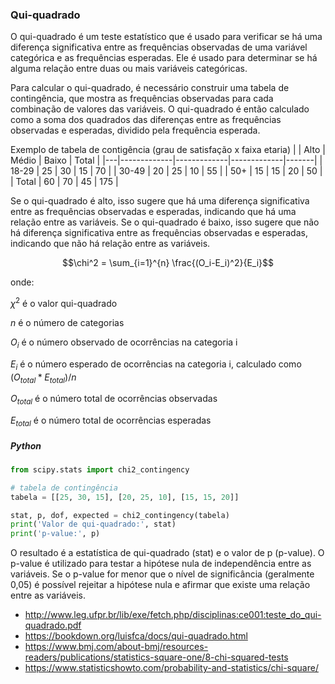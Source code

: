 ### Qui-quadrado

O qui-quadrado é um teste estatístico que é usado para verificar se há uma diferença significativa entre as frequências observadas de uma variável categórica e as frequências esperadas. Ele é usado para determinar se há alguma relação entre duas ou mais variáveis categóricas.

Para calcular o qui-quadrado, é necessário construir uma tabela de contingência, que mostra as frequências observadas para cada combinação de valores das variáveis. O qui-quadrado é então calculado como a soma dos quadrados das diferenças entre as frequências observadas e esperadas, dividido pela frequência esperada.


Exemplo de tabela de contigência (grau de satisfação x faixa etaria)
|   | Alto | Médio | Baixo | Total |
|---|-------------|-------------|-------------|-------|
| 18-29 | 25 | 30 | 15 | 70 |
| 30-49 | 20 | 25 | 10 | 55 |
| 50+ | 15 | 15 | 20 | 50 |
| Total | 60 | 70 | 45 | 175 |


Se o qui-quadrado é alto, isso sugere que há uma diferença significativa entre as frequências observadas e esperadas, indicando que há uma relação entre as variáveis. Se o qui-quadrado é baixo, isso sugere que não há diferença significativa entre as frequências observadas e esperadas, indicando que não há relação entre as variáveis.

$$\chi^2 = \sum_{i=1}^{n} \frac{(O_i-E_i)^2}{E_i}$$

onde:

$\chi^2$ é o valor qui-quadrado

$n$ é o número de categorias

$O_i$ é o número observado de ocorrências na categoria i

$E_i$ é o número esperado de ocorrências na categoria i, calculado como $(O_{total} * E_{total}) / n$

$O_{total}$ é o número total de ocorrências observadas

$E_{total}$ é o número total de ocorrências esperadas


##### Python
```python
from scipy.stats import chi2_contingency

# tabela de contingência
tabela = [[25, 30, 15], [20, 25, 10], [15, 15, 20]]

stat, p, dof, expected = chi2_contingency(tabela)
print('Valor de qui-quadrado:', stat)
print('p-value:', p)
```

O resultado é a estatística de qui-quadrado (stat) e o valor de p (p-value). O p-value é utilizado para testar a hipótese nula de independência entre as variáveis.
Se o p-value for menor que o nível de significância (geralmente 0,05) é possível rejeitar a hipótese nula e afirmar que existe uma relação entre as variáveis.


- http://www.leg.ufpr.br/lib/exe/fetch.php/disciplinas:ce001:teste_do_qui-quadrado.pdf
- https://bookdown.org/luisfca/docs/qui-quadrado.html
- https://www.bmj.com/about-bmj/resources-readers/publications/statistics-square-one/8-chi-squared-tests
- https://www.statisticshowto.com/probability-and-statistics/chi-square/